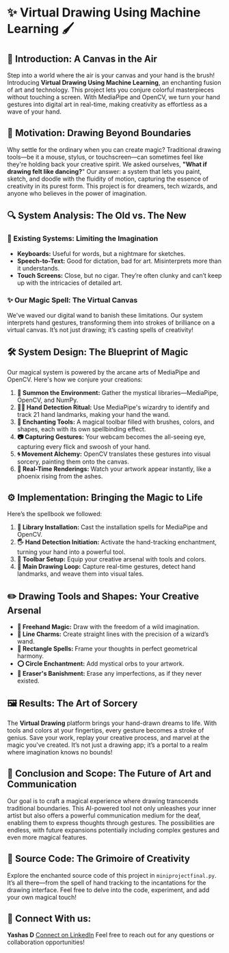 # ✨ Virtual Drawing Using Machine Learning 🖌️

## 🎨 Introduction: A Canvas in the Air
Step into a world where the air is your canvas and your hand is the brush! Introducing **Virtual Drawing Using Machine Learning**, an enchanting fusion of art and technology. This project lets you conjure colorful masterpieces without touching a screen. With MediaPipe and OpenCV, we turn your hand gestures into digital art in real-time, making creativity as effortless as a wave of your hand.

## 🌟 Motivation: Drawing Beyond Boundaries
Why settle for the ordinary when you can create magic? Traditional drawing tools—be it a mouse, stylus, or touchscreen—can sometimes feel like they're holding back your creative spirit. We asked ourselves, **"What if drawing felt like dancing?**" Our answer: a system that lets you paint, sketch, and doodle with the fluidity of motion, capturing the essence of creativity in its purest form. This project is for dreamers, tech wizards, and anyone who believes in the power of imagination.

## 🔍 System Analysis: The Old vs. The New

### 🚫 Existing Systems: Limiting the Imagination
- **Keyboards:** Useful for words, but a nightmare for sketches.
- **Speech-to-Text:** Good for dictation, bad for art. Misinterprets more than it understands.
- **Touch Screens:** Close, but no cigar. They’re often clunky and can’t keep up with the intricacies of detailed art.

### ✨ Our Magic Spell: The Virtual Canvas
We've waved our digital wand to banish these limitations. Our system interprets hand gestures, transforming them into strokes of brilliance on a virtual canvas. It’s not just drawing; it’s casting spells of creativity!

## 🛠️ System Design: The Blueprint of Magic
Our magical system is powered by the arcane arts of MediaPipe and OpenCV. Here's how we conjure your creations:

1. **🔮 Summon the Environment:** Gather the mystical libraries—MediaPipe, OpenCV, and NumPy.
2. **🧙‍♂️ Hand Detection Ritual:** Use MediaPipe's wizardry to identify and track 21 hand landmarks, making your hand the wand.
3. **🎨 Enchanting Tools:** A magical toolbar filled with brushes, colors, and shapes, each with its own spellbinding effect.
4. **📷 Capturing Gestures:** Your webcam becomes the all-seeing eye, capturing every flick and swoosh of your hand.
5. **🌀 Movement Alchemy:** OpenCV translates these gestures into visual sorcery, painting them onto the canvas.
6. **🌈 Real-Time Renderings:** Watch your artwork appear instantly, like a phoenix rising from the ashes.

## ⚙️ Implementation: Bringing the Magic to Life
Here’s the spellbook we followed:

1. **🔧 Library Installation:** Cast the installation spells for MediaPipe and OpenCV.
2. **🖐️ Hand Detection Initiation:** Activate the hand-tracking enchantment, turning your hand into a powerful tool.
3. **🧰 Toolbar Setup:** Equip your creative arsenal with tools and colors.
4. **🎥 Main Drawing Loop:** Capture real-time gestures, detect hand landmarks, and weave them into visual tales.

## ✏️ Drawing Tools and Shapes: Your Creative Arsenal

- **🌈 Freehand Magic:** Draw with the freedom of a wild imagination.
- **📏 Line Charms:** Create straight lines with the precision of a wizard’s wand.
- **🔲 Rectangle Spells:** Frame your thoughts in perfect geometrical harmony.
- **⭕ Circle Enchantment:** Add mystical orbs to your artwork.
- **🧽 Eraser's Banishment:** Erase any imperfections, as if they never existed.

## 🖼️ Results: The Art of Sorcery
The **Virtual Drawing** platform brings your hand-drawn dreams to life. With tools and colors at your fingertips, every gesture becomes a stroke of genius. Save your work, replay your creative process, and marvel at the magic you've created. It’s not just a drawing app; it’s a portal to a realm where imagination knows no bounds!

## 🌠 Conclusion and Scope: The Future of Art and Communication
Our goal is to craft a magical experience where drawing transcends traditional boundaries. This AI-powered tool not only unleashes your inner artist but also offers a powerful communication medium for the deaf, enabling them to express thoughts through gestures. The possibilities are endless, with future expansions potentially including complex gestures and even more magical features.

## 📜 Source Code: The Grimoire of Creativity
Explore the enchanted source code of this project in `miniprojectfinal.py`. It’s all there—from the spell of hand tracking to the incantations for the drawing interface. Feel free to delve into the code, experiment, and add your own magical touch!

## 👥 Connect With us:

**Yashas D** [Connect on LinkedIn](https://www.linkedin.com/in/yashasd2004/)
Feel free to reach out for any questions or collaboration opportunities!
